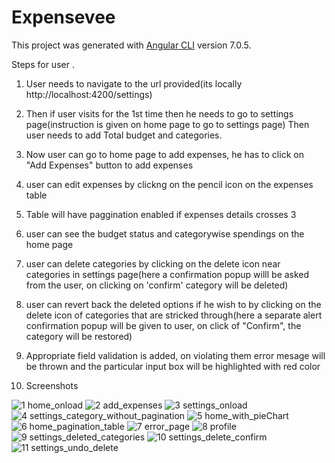 # Expensevee

This project was generated with [Angular CLI](https://github.com/angular/angular-cli) version 7.0.5.

Steps for user .
1. User needs to navigate to the url provided(its locally http://localhost:4200/settings)
2. Then if user visits for the 1st time then he needs to go to settings page(instruction is given on home page to go to settings page)
    Then user needs to add Total budget and categories.
3. Now user can go to home page to add expenses, he has to click on "Add Expenses" button to add expenses
4. user can edit expenses by clickng on the pencil icon on the expenses table
5. Table will have paggination enabled if expenses details crosses 3
6. user can see the budget status and categorywise spendings on the home page

7. user can delete categories by clicking on the delete icon near categories in settings page(here a confirmation popup willl be asked from the user, on clicking on 'confirm' category will be deleted)

8. user can revert back the deleted options if he wish to by clicking on the delete icon of categories that are stricked through(here a separate alert confirmation popup will be given to user, on click of "Confirm", the category will be restored)

9. Appropriate field validation is added, on violating them error mesage will be thrown and the particular input box will be highlighted with red color

10. Screenshots

![1 home_onload](https://user-images.githubusercontent.com/45401385/60766119-95de8a80-a0c2-11e9-9e4e-4ecbeca6f905.JPG)
![2 add_expenses](https://user-images.githubusercontent.com/45401385/60766120-96772100-a0c2-11e9-82d1-af880bdbbc49.JPG)
![3 settings_onload](https://user-images.githubusercontent.com/45401385/60766121-96772100-a0c2-11e9-93af-abd23c84e2b7.JPG)
![4 settings_category_without_pagination](https://user-images.githubusercontent.com/45401385/60766123-96772100-a0c2-11e9-92ca-cef461d9c76b.JPG)
![5 home_with_pieChart](https://user-images.githubusercontent.com/45401385/60766124-96772100-a0c2-11e9-83c6-20d65573755a.JPG)
![6 home_pagination_table](https://user-images.githubusercontent.com/45401385/60766125-970fb780-a0c2-11e9-8b82-41c8ef1c114f.JPG)
![7 error_page](https://user-images.githubusercontent.com/45401385/60766126-970fb780-a0c2-11e9-8a2f-56d3ec9c3066.JPG)
![8 profile](https://user-images.githubusercontent.com/45401385/60766127-970fb780-a0c2-11e9-8c7d-64c2fee8f5f2.JPG)
![9 settings_deleted_categories](https://user-images.githubusercontent.com/45401385/60766128-970fb780-a0c2-11e9-9bb1-4e162672c75b.JPG)
![10 settings_delete_confirm](https://user-images.githubusercontent.com/45401385/60766129-97a84e00-a0c2-11e9-84df-8daf289026d1.JPG)
![11 settings_undo_delete](https://user-images.githubusercontent.com/45401385/60766130-97a84e00-a0c2-11e9-9008-668302dc49e0.JPG)

